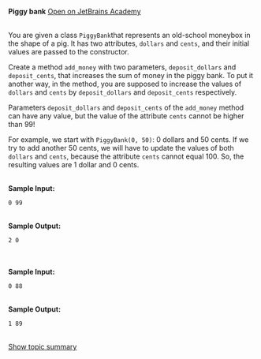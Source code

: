 <b>Piggy bank</b> <a class=right href="https://hyperskill.org/learn/step/6987">Open on JetBrains Academy</a>
<br><br>
<html>
 <head></head>
 <body>
  <p>You are given a class <code class="java">PiggyBank</code>that represents an old-school moneybox in the shape of a pig. It has two attributes, <code class="java">dollars</code> and <code class="java">cents</code>, and their initial values are passed to the constructor.</p> 
  <p>Create a method <code class="java">add_money</code> with two parameters, <code class="java">deposit_dollars</code> and <code class="java">deposit_cents</code>, that increases the sum of money in the piggy bank. To put it another way, in the method, you are supposed to increase the values of <code class="java">dollars</code> and <code class="java">cents</code> by <code class="java">deposit_dollars</code> and <code class="java">deposit_cents</code> respectively.</p> 
  <p>Parameters <code class="java">deposit_dollars</code> and <code class="java">deposit_cents</code> of the <code class="java">add_money</code> method can have any value, but the value of the attribute <code class="java">cents</code> cannot be higher than 99! </p> 
  <p>For example, we start with <code class="java">PiggyBank(0, 50)</code>: 0 dollars and 50 cents. If we try to add another 50 cents, we will have to update the values of both <code class="java">dollars</code> and <code class="java">cents</code>, because the attribute <code class="java">cents</code> cannot equal 100. So, the resulting values are 1 dollar and 0 cents.</p>
 </body>
</html><br><b>Sample Input:</b><br><pre><code class="language-no-highlight">0 99</code></pre><br><b>Sample Output:</b><br><pre><code class="language-no-highlight">2 0</code></pre><br><br><b>Sample Input:</b><br><pre><code class="language-no-highlight">0 88</code></pre><br><b>Sample Output:</b><br><pre><code class="language-no-highlight">1 89</code></pre><br>
<a href="https://hyperskill.org/learn/step/6981">Show topic summary</a>